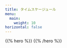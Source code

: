 ```yaml
---
title: タイムスケージュール
menu:
  main:
    weight: 10
horizontal: false
---
```

{{% hero %}}
{{% /hero %}}
